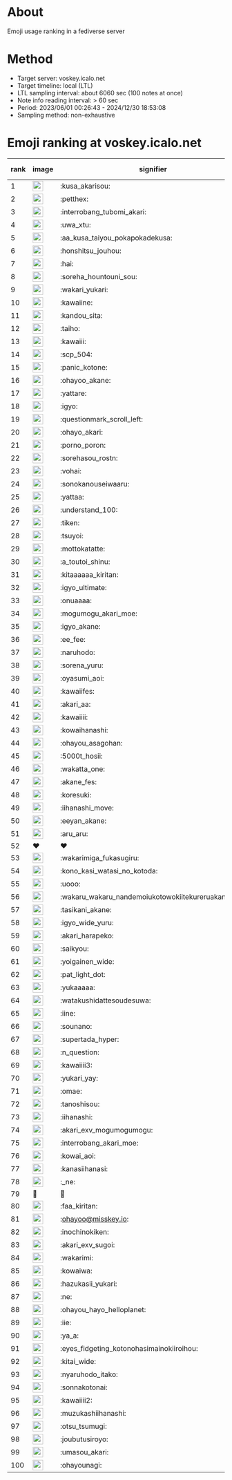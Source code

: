# About
Emoji usage ranking in a fediverse server

# Method
- Target server: voskey.icalo.net
- Target timeline: local (LTL)
- LTL sampling interval: about 6060 sec (100 notes at once)
- Note info reading interval: > 60 sec
- Period: 2023/06/01 00:26:43 - 2024/12/30 18:53:08 
- Sampling method: non-exhaustive

# Emoji ranking at voskey.icalo.net

|rank|image|signifier|type|frequency score|
|----|----|----|----|----|
|1|<img height="24" src="https://voskey.icalo.net/emoji/kusa_akarisou.webp">|:kusa_akarisou:|custom|36642|
|2|<img height="24" src="https://voskey.icalo.net/emoji/petthex.webp">|:petthex:|custom|28711|
|3|<img height="24" src="https://voskey.icalo.net/emoji/interrobang_tubomi_akari.webp">|:interrobang_tubomi_akari:|custom|14842|
|4|<img height="24" src="https://voskey.icalo.net/emoji/uwa_xtu.webp">|:uwa_xtu:|custom|12625|
|5|<img height="24" src="https://voskey.icalo.net/emoji/aa_kusa_taiyou_pokapokadekusa.webp">|:aa_kusa_taiyou_pokapokadekusa:|custom|11706|
|6|<img height="24" src="https://voskey.icalo.net/emoji/honshitsu_jouhou.webp">|:honshitsu_jouhou:|custom|10267|
|7|<img height="24" src="https://voskey.icalo.net/emoji/hai.webp">|:hai:|custom|8790|
|8|<img height="24" src="https://voskey.icalo.net/emoji/soreha_hountouni_sou.webp">|:soreha_hountouni_sou:|custom|7555|
|9|<img height="24" src="https://voskey.icalo.net/emoji/wakari_yukari.webp">|:wakari_yukari:|custom|7223|
|10|<img height="24" src="https://voskey.icalo.net/emoji/kawaiine.webp">|:kawaiine:|custom|6999|
|11|<img height="24" src="https://voskey.icalo.net/emoji/kandou_sita.webp">|:kandou_sita:|custom|6996|
|12|<img height="24" src="https://voskey.icalo.net/emoji/taiho.webp">|:taiho:|custom|6978|
|13|<img height="24" src="https://voskey.icalo.net/emoji/kawaiii.webp">|:kawaiii:|custom|6722|
|14|<img height="24" src="https://voskey.icalo.net/emoji/scp_504.webp">|:scp_504:|custom|6044|
|15|<img height="24" src="https://voskey.icalo.net/emoji/panic_kotone.webp">|:panic_kotone:|custom|5881|
|16|<img height="24" src="https://voskey.icalo.net/emoji/ohayoo_akane.webp">|:ohayoo_akane:|custom|5428|
|17|<img height="24" src="https://voskey.icalo.net/emoji/yattare.webp">|:yattare:|custom|4998|
|18|<img height="24" src="https://voskey.icalo.net/emoji/igyo.webp">|:igyo:|custom|4933|
|19|<img height="24" src="https://voskey.icalo.net/emoji/questionmark_scroll_left.webp">|:questionmark_scroll_left:|custom|4790|
|20|<img height="24" src="https://voskey.icalo.net/emoji/ohayo_akari.webp">|:ohayo_akari:|custom|4726|
|21|<img height="24" src="https://voskey.icalo.net/emoji/porno_poron.webp">|:porno_poron:|custom|4555|
|22|<img height="24" src="https://voskey.icalo.net/emoji/sorehasou_rostn.webp">|:sorehasou_rostn:|custom|4432|
|23|<img height="24" src="https://voskey.icalo.net/emoji/vohai.webp">|:vohai:|custom|4430|
|24|<img height="24" src="https://voskey.icalo.net/emoji/sonokanouseiwaaru.webp">|:sonokanouseiwaaru:|custom|4413|
|25|<img height="24" src="https://voskey.icalo.net/emoji/yattaa.webp">|:yattaa:|custom|4157|
|26|<img height="24" src="https://voskey.icalo.net/emoji/understand_100.webp">|:understand_100:|custom|3921|
|27|<img height="24" src="https://voskey.icalo.net/emoji/tiken.webp">|:tiken:|custom|3847|
|28|<img height="24" src="https://voskey.icalo.net/emoji/tsuyoi.webp">|:tsuyoi:|custom|3831|
|29|<img height="24" src="https://voskey.icalo.net/emoji/mottokatatte.webp">|:mottokatatte:|custom|3723|
|30|<img height="24" src="https://voskey.icalo.net/emoji/a_toutoi_shinu.webp">|:a_toutoi_shinu:|custom|3641|
|31|<img height="24" src="https://voskey.icalo.net/emoji/kitaaaaaa_kiritan.webp">|:kitaaaaaa_kiritan:|custom|3585|
|32|<img height="24" src="https://voskey.icalo.net/emoji/igyo_ultimate.webp">|:igyo_ultimate:|custom|3542|
|33|<img height="24" src="https://voskey.icalo.net/emoji/onuaaaa.webp">|:onuaaaa:|custom|3313|
|34|<img height="24" src="https://voskey.icalo.net/emoji/mogumogu_akari_moe.webp">|:mogumogu_akari_moe:|custom|3088|
|35|<img height="24" src="https://voskey.icalo.net/emoji/igyo_akane.webp">|:igyo_akane:|custom|3072|
|36|<img height="24" src="https://voskey.icalo.net/emoji/ee_fee.webp">|:ee_fee:|custom|3049|
|37|<img height="24" src="https://voskey.icalo.net/emoji/naruhodo.webp">|:naruhodo:|custom|3046|
|38|<img height="24" src="https://voskey.icalo.net/emoji/sorena_yuru.webp">|:sorena_yuru:|custom|2954|
|39|<img height="24" src="https://voskey.icalo.net/emoji/oyasumi_aoi.webp">|:oyasumi_aoi:|custom|2940|
|40|<img height="24" src="https://voskey.icalo.net/emoji/kawaiifes.webp">|:kawaiifes:|custom|2908|
|41|<img height="24" src="https://voskey.icalo.net/emoji/akari_aa.webp">|:akari_aa:|custom|2908|
|42|<img height="24" src="https://voskey.icalo.net/emoji/kawaiiii.webp">|:kawaiiii:|custom|2846|
|43|<img height="24" src="https://voskey.icalo.net/emoji/kowaihanashi.webp">|:kowaihanashi:|custom|2826|
|44|<img height="24" src="https://voskey.icalo.net/emoji/ohayou_asagohan.webp">|:ohayou_asagohan:|custom|2720|
|45|<img height="24" src="https://voskey.icalo.net/emoji/5000t_hosii.webp">|:5000t_hosii:|custom|2650|
|46|<img height="24" src="https://voskey.icalo.net/emoji/wakatta_one.webp">|:wakatta_one:|custom|2614|
|47|<img height="24" src="https://voskey.icalo.net/emoji/akane_fes.webp">|:akane_fes:|custom|2597|
|48|<img height="24" src="https://voskey.icalo.net/emoji/koresuki.webp">|:koresuki:|custom|2596|
|49|<img height="24" src="https://voskey.icalo.net/emoji/iihanashi_move.webp">|:iihanashi_move:|custom|2593|
|50|<img height="24" src="https://voskey.icalo.net/emoji/eeyan_akane.webp">|:eeyan_akane:|custom|2577|
|51|<img height="24" src="https://voskey.icalo.net/emoji/aru_aru.webp">|:aru_aru:|custom|2572|
|52|❤|❤|unicode|2548|
|53|<img height="24" src="https://voskey.icalo.net/emoji/wakarimiga_fukasugiru.webp">|:wakarimiga_fukasugiru:|custom|2514|
|54|<img height="24" src="https://voskey.icalo.net/emoji/kono_kasi_watasi_no_kotoda.webp">|:kono_kasi_watasi_no_kotoda:|custom|2451|
|55|<img height="24" src="https://voskey.icalo.net/emoji/uooo.webp">|:uooo:|custom|2434|
|56|<img height="24" src="https://voskey.icalo.net/emoji/wakaru_wakaru_nandemoiukotowokiitekureruakanetyan.webp">|:wakaru_wakaru_nandemoiukotowokiitekureruakanetyan:|custom|2416|
|57|<img height="24" src="https://voskey.icalo.net/emoji/tasikani_akane.webp">|:tasikani_akane:|custom|2410|
|58|<img height="24" src="https://voskey.icalo.net/emoji/igyo_wide_yuru.webp">|:igyo_wide_yuru:|custom|2399|
|59|<img height="24" src="https://voskey.icalo.net/emoji/akari_harapeko.webp">|:akari_harapeko:|custom|2354|
|60|<img height="24" src="https://voskey.icalo.net/emoji/saikyou.webp">|:saikyou:|custom|2278|
|61|<img height="24" src="https://voskey.icalo.net/emoji/yoigainen_wide.webp">|:yoigainen_wide:|custom|2269|
|62|<img height="24" src="https://voskey.icalo.net/emoji/pat_light_dot.webp">|:pat_light_dot:|custom|2258|
|63|<img height="24" src="https://voskey.icalo.net/emoji/yukaaaaa.webp">|:yukaaaaa:|custom|2248|
|64|<img height="24" src="https://voskey.icalo.net/emoji/watakushidattesoudesuwa.webp">|:watakushidattesoudesuwa:|custom|2207|
|65|<img height="24" src="https://voskey.icalo.net/emoji/iine.webp">|:iine:|custom|2129|
|66|<img height="24" src="https://voskey.icalo.net/emoji/sounano.webp">|:sounano:|custom|2067|
|67|<img height="24" src="https://voskey.icalo.net/emoji/supertada_hyper.webp">|:supertada_hyper:|custom|2063|
|68|<img height="24" src="https://voskey.icalo.net/emoji/n_question.webp">|:n_question:|custom|2004|
|69|<img height="24" src="https://voskey.icalo.net/emoji/kawaiiii3.webp">|:kawaiiii3:|custom|1983|
|70|<img height="24" src="https://voskey.icalo.net/emoji/yukari_yay.webp">|:yukari_yay:|custom|1975|
|71|<img height="24" src="https://voskey.icalo.net/emoji/omae.webp">|:omae:|custom|1937|
|72|<img height="24" src="https://voskey.icalo.net/emoji/tanoshisou.webp">|:tanoshisou:|custom|1934|
|73|<img height="24" src="https://voskey.icalo.net/emoji/iihanashi.webp">|:iihanashi:|custom|1892|
|74|<img height="24" src="https://voskey.icalo.net/emoji/akari_exv_mogumogumogu.webp">|:akari_exv_mogumogumogu:|custom|1830|
|75|<img height="24" src="https://voskey.icalo.net/emoji/interrobang_akari_moe.webp">|:interrobang_akari_moe:|custom|1828|
|76|<img height="24" src="https://voskey.icalo.net/emoji/kowai_aoi.webp">|:kowai_aoi:|custom|1802|
|77|<img height="24" src="https://voskey.icalo.net/emoji/kanasiihanasi.webp">|:kanasiihanasi:|custom|1781|
|78|<img height="24" src="https://voskey.icalo.net/emoji/_ne.webp">|:_ne:|custom|1781|
|79|🤔|🤔|unicode|1761|
|80|<img height="24" src="https://voskey.icalo.net/emoji/faa_kiritan.webp">|:faa_kiritan:|custom|1737|
|81|<img height="24" src="https://voskey.icalo.net/emoji/ohayoo.webp">|:ohayoo@misskey.io:|custom|1733|
|82|<img height="24" src="https://voskey.icalo.net/emoji/inochinokiken.webp">|:inochinokiken:|custom|1709|
|83|<img height="24" src="https://voskey.icalo.net/emoji/akari_exv_sugoi.webp">|:akari_exv_sugoi:|custom|1691|
|84|<img height="24" src="https://voskey.icalo.net/emoji/wakarimi.webp">|:wakarimi:|custom|1688|
|85|<img height="24" src="https://voskey.icalo.net/emoji/kowaiwa.webp">|:kowaiwa:|custom|1679|
|86|<img height="24" src="https://voskey.icalo.net/emoji/hazukasii_yukari.webp">|:hazukasii_yukari:|custom|1643|
|87|<img height="24" src="https://voskey.icalo.net/emoji/ne.webp">|:ne:|custom|1642|
|88|<img height="24" src="https://voskey.icalo.net/emoji/ohayou_hayo_helloplanet.webp">|:ohayou_hayo_helloplanet:|custom|1639|
|89|<img height="24" src="https://voskey.icalo.net/emoji/iie.webp">|:iie:|custom|1633|
|90|<img height="24" src="https://voskey.icalo.net/emoji/ya_a.webp">|:ya_a:|custom|1624|
|91|<img height="24" src="https://voskey.icalo.net/emoji/eyes_fidgeting_kotonohasimainokiiroihou.webp">|:eyes_fidgeting_kotonohasimainokiiroihou:|custom|1622|
|92|<img height="24" src="https://voskey.icalo.net/emoji/kitai_wide.webp">|:kitai_wide:|custom|1609|
|93|<img height="24" src="https://voskey.icalo.net/emoji/nyaruhodo_itako.webp">|:nyaruhodo_itako:|custom|1560|
|94|<img height="24" src="https://voskey.icalo.net/emoji/sonnakotonai.webp">|:sonnakotonai:|custom|1525|
|95|<img height="24" src="https://voskey.icalo.net/emoji/kawaiiii2.webp">|:kawaiiii2:|custom|1481|
|96|<img height="24" src="https://voskey.icalo.net/emoji/muzukashiihanashi.webp">|:muzukashiihanashi:|custom|1470|
|97|<img height="24" src="https://voskey.icalo.net/emoji/otsu_tsumugi.webp">|:otsu_tsumugi:|custom|1469|
|98|<img height="24" src="https://voskey.icalo.net/emoji/joubutusiroyo.webp">|:joubutusiroyo:|custom|1466|
|99|<img height="24" src="https://voskey.icalo.net/emoji/umasou_akari.webp">|:umasou_akari:|custom|1418|
|100|<img height="24" src="https://voskey.icalo.net/emoji/ohayounagi.webp">|:ohayounagi:|custom|1398|
